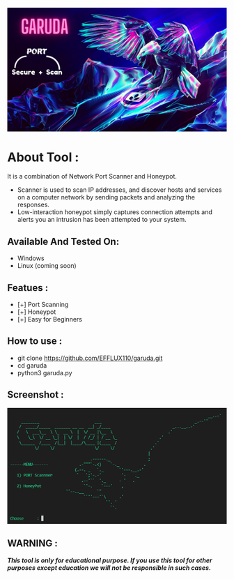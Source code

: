 ![logo](Garuda.png)
# About Tool :

It is a combination of Network Port Scanner and Honeypot.
* Scanner is used to scan IP addresses, and discover hosts and services on a computer network by sending packets and analyzing the responses.
* Low-interaction honeypot simply captures connection attempts and alerts you an intrusion has been attempted to your system. 

## Available And Tested On:
* Windows
* Linux (coming soon)


## Featues :
* [+] Port Scanning 
* [+] Honeypot 
* [+] Easy for Beginners 

## How to use :
* git clone https://github.com/EFFLUX110/garuda.git
* cd garuda
* python3 garuda.py


## Screenshot :
![logo](Screenshot.png)

  
## **WARNING :**
***This tool is only for educational purpose. If you use this tool for other purposes except education we will not be responsible in such cases.***

  
